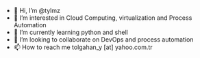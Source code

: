 - 👋 Hi, I’m @tylmz
- 👀 I’m interested in Cloud Computing, virtualization and Process Automation
- 🌱 I’m currently learning python and shell
- 💞️ I’m looking to collaborate on DevOps and process automation
- 📫 How to reach me tolgahan_y [at] yahoo.com.tr

<!---
tylmz/tylmz is a ✨ special ✨ repository because its `README.md` (this file) appears on your GitHub profile.
You can click the Preview link to take a look at your changes.
--->

